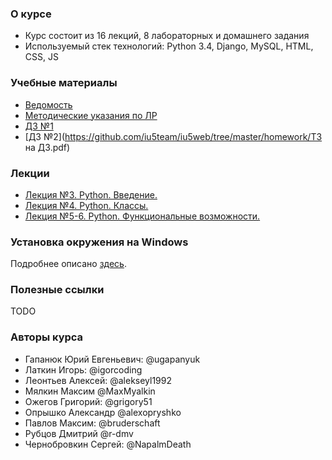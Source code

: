 ### О курсе
* Курс состоит из 16 лекций, 8 лабораторных и домашнего задания
* Используемый стек технологий: Python 3.4, Django, MySQL, HTML, CSS, JS

### Учебные материалы

 * [Ведомость](https://docs.google.com/spreadsheets/d/1fCyF7xG42v-Y-TeLa03M5--EgTpjbofJ2GsEiDH8Wso/edit?usp=sharing)
 * [Методические указания по ЛР](https://github.com/iu5team/iu5web/tree/master/labs)
 * [ДЗ №1](https://github.com/iu5team/iu5web/tree/master/homework/rip_dz1.pdf)
 * [ДЗ №2](https://github.com/iu5team/iu5web/tree/master/homework/ТЗ на ДЗ.pdf)

### Лекции
 * [Лекция №3. Python. Введение.](https://docs.google.com/presentation/d/1GPU_ZRpMBL-31poOgjKHzRALKyA1eNHFgYUAYd1zcDM/edit?usp=sharing)
 * [Лекция №4. Python. Классы.](https://docs.google.com/presentation/d/1fqQv35Gz4RElPvoR-1G79vkBg7l1aHayMBH45Z-IVtU/edit#slide=id.p)
 * [Лекция №5-6. Python. Функциональные возможности.](https://docs.google.com/presentation/d/1JkI3b0-XVK7E_YbagLgUYko8VoVr_Gqmp3VOfLzaaJE/edit#slide=id.p)
 
### Установка окружения на Windows

Подробнее описано [здесь](https://github.com/iu5team/iu5web/blob/master/manual_install.md).

### Полезные ссылки

TODO

### Авторы курса
* Гапанюк Юрий Евгеньевич: @ugapanyuk
* Латкин Игорь: @igorcoding
* Леонтьев Алексей: @alekseyl1992
* Мялкин Максим @MaxMyalkin
* Ожегов Григорий: @grigory51
* Опрышко Александр @alexopryshko
* Павлов Максим: @bruderschaft
* Рубцов Дмитрий @r-dmv
* Чернобровкин Сергей: @NapalmDeath
